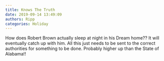 ```yaml
---
title: Knows The Truth
date: 2019-09-14 13:49:09
authors: Ripp
categories: Holiday
---
```


 How does Robert Brown actually sleep at night in his Dream home??  It will eventually catch up with him.  All this just needs to be sent to the correct authorities for something to be done.  Probably higher up than the State of Alabama!!